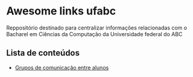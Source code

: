 # Awesome links ufabc

Reppositório destinado para centralizar informações relacionadas com o Bacharel
em Ciências da Computação da Universidade federal do ABC 


## Lista de conteúdos
 - [Grupos de comunicação entre
   alunos](https://github.com/ufabc-students-bcc/awesome-links-ufabc/blob/master/grupos/grupos.md)
